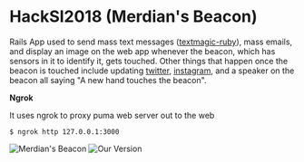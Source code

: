 # HackSI2018 (Merdian's Beacon)

Rails App used to send mass text messages ([textmagic-ruby](https://github.com/textmagic/textmagic-rest-ruby)), mass emails, and display an image on the web app whenever the beacon, which has sensors in it to identify it, gets touched. Other things that happen once the beacon is touched include updating [twitter](https://twitter.com/thebeacon10/), [instagram](https://www.instagram.com/thebeacon_hacksi/), and a speaker on the beacon all saying "A new hand touches the beacon".

**Ngrok**

It uses ngrok to proxy puma web server out to the web

```
$ ngrok http 127.0.0.1:3000
```

![Merdian's Beacon](https://survivinskyrim.files.wordpress.com/2015/11/morc16-8.jpg)
![Our Version](https://github.com/jkolecr/HackSi_2018/blob/master/IMG_20181103_193819.jpg)
